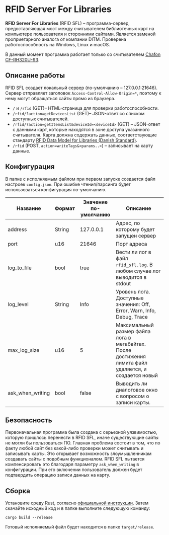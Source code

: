 # RFID Server For Libraries

**RFID Server For Libraries** (RFID SFL) – программа-сервер, предоставляющая мост между считывателем библиотечных карт на компьютере пользователя и сторонними сайтами.
Является заменой проприетарного аналога от компании DITM. Проверена работоспособность на Windows, Linux и macOS.

В данный момент программа работает только со считывателем [Chafon CF-RH320U-93](https://sl.aliexpress.ru/p?key=Zucn0R).

## Описание работы

RFID SFL создает локальный сервер (по-умолчанию – 127.0.0.1:21646). Сервер отправляет заголовок `Access-Control-Allow-Origin=*`, поэтому к нему могут обращаться сайты прямо из браузера.

 - `/` и `/rfid` (GET)– HTML-страница для проверки работоспособности.
 - `/rfid/?action=getDevicesList` (GET)– JSON-ответ со списком доступных считывателей.
 - `/rfid/?action=getItemsList&deviceId=<deviceId>` (GET) – JSON-ответ с данными карт, которые находятся в зоне доступа указанного считывателя. Карта должна содержать данные, соответствующие стандарту [RFID Data Model for Libraries (Danish Standard)](https://biblev.no/RFID/dansk_rfid_datamodel.pdf).
 - `/rfid` (POST, `action=writeTags&<params..>`) – записывает на карту данные.

## Конфигурация

В папке с исполняемым файлом при первом запуске создается файл настроек `config.json`. При ошибке чтения/парсинга будет использоваться конфигурация по-умолчанию.

|Название|Формат|Значение по-умолчанию| Описание |
|--|--|--|--|
|address|String|127.0.0.1|Адрес, по которому будет запущен сервер|
|port|u16|21646|Порт адреса|
|log_to_file|bool|true|Вести ли лог в файл `rfid_sfl.log`. В любом случае лог выводится в stdout|
|log_level|String|Info|Уровень лога. Доступные значения: Off, Error, Warn, Info, Debug, Trace|
|max_log_size|u16|5|Максимальный размер файла лога в мегабайтах. После достижения лимита файл удаляется, и создается новый|
|ask_when_writing|bool|false|Выводить ли диалоговое окно с вопросом о записи карты.|

## Безопасность

Первоначальная программа была создана с серьезной уязвимостью, которую пришлось перенести в RFID SFL, иначе существующие сайты не могли бы пользоваться ПО. Главная проблема состоит в том, что по факту любой сайт без какой-либо проверки может считывать и записывать карты. Это открывает возможность злоумышленникам создавать сайты с подобным функционалом. RFID SFL пытается компенсировать это благодаря параметру `ask_when_writing` в конфигурации. При его включении пользователь должен будет подтвердить операцию записи данных на карту.

## Сборка

Установите среду Rust, согласно [официальной инструкции](https://www.rust-lang.org/tools/install). Затем скачайте исходный код и в папке выполните следующую команду:

```
cargo build --release
```

Готовый исполняемый файл будет находится в папке `target/release`.
